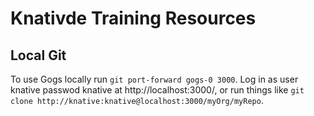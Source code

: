 
# Knativde Training Resources


## Local Git

To use Gogs locally run `git port-forward gogs-0 3000`.
Log in as user knative passwod knative at http://localhost:3000/,
or run things like `git clone http://knative:knative@localhost:3000/myOrg/myRepo`.
